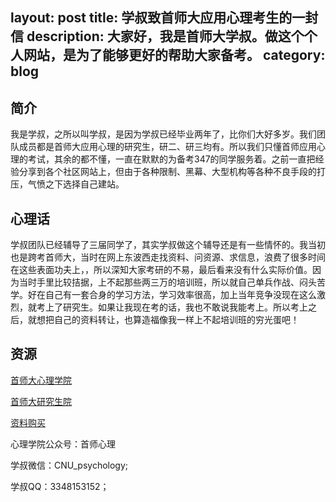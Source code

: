 layout: post
title: 学叔致首师大应用心理考生的一封信
description: 大家好，我是首师大学叔。做这个个人网站，是为了能够更好的帮助大家备考。
category: blog
---
## 简介

我是学叔，之所以叫学叔，是因为学叔已经毕业两年了，比你们大好多岁。我们团队成员都是首师大应用心理的研究生，研二、研三均有。所以我们只懂首师应用心理的考试，其余的都不懂，一直在默默的为备考347的同学服务着。之前一直把经验分享到各个社区网站上，但由于各种限制、黑幕、大型机构等各种不良手段的打压，气愤之下选择自己建站。

## 心理话

学叔团队已经辅导了三届同学了，其实学叔做这个辅导还是有一些情怀的。我当初也是跨考首师大，当时在网上东波西走找资料、问资源、求信息，浪费了很多时间在这些表面功夫上，，所以深知大家考研的不易，最后看来没有什么实际价值。因为当时手里比较拮据，上不起那些两三万的培训班，所以就自己单兵作战、闷头苦学。好在自己有一套合身的学习方法，学习效率很高，加上当年竞争没现在这么激烈，就考上了研究生。如果让我现在考的话，我也不敢说我能考上。所以考上之后，就想把自己的资料转让，也算造福像我一样上不起培训班的穷光蛋吧！

## 资源

[首师大心理学院](http://xlxy.cnu.edu.cn)

[首师大研究生院](http://grad.cnu.edu.cn)

[资料购买](https://shop155320243.taobao.com/?spm=a1z10.1-c.0.0.462d728561Kav3)

心理学院公众号：首师心理

学叔微信：CNU_psychology;

学叔QQ：3348153152；



